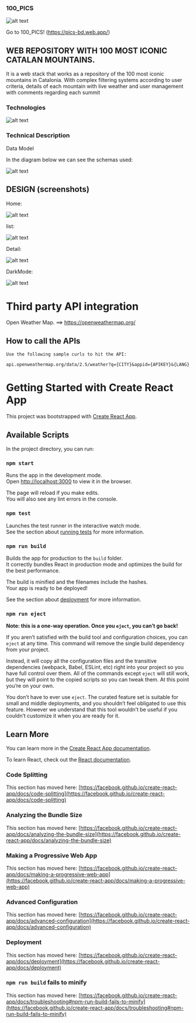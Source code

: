 ### 100_PICS

![alt text](https://firebasestorage.googleapis.com/v0/b/pics-bd.appspot.com/o/LOGO.png?alt=media&token=1c67f270-fa3f-4b37-8d63-af9eb53a83c5)

Go to 100_PICS! (https://pics-bd.web.app/)

## WEB REPOSITORY WITH 100 MOST ICONIC CATALAN MOUNTAINS.

It is a web stack that works as a repository of the 100 most iconic mountains in Catalonia. With complex filtering systems according to user criteria, details of each mountain with live weather and user management with comments regarding each summit

### Technologies

![alt text](https://firebasestorage.googleapis.com/v0/b/pics-bd.appspot.com/o/TECHNOLOGIES-01.png?alt=media&token=94e70e19-e30b-468b-910c-5f9e13f39d15)

### Technical Description

Data Model

In the diagram below we can see the schemas used:

![alt text](https://firebasestorage.googleapis.com/v0/b/pics-bd.appspot.com/o/bd_structure_V3.png?alt=media&token=d77e5a2e-1bbb-4a30-a953-f0f909ff2468)

## DESIGN (screenshots)

Home:

![alt text](https://firebasestorage.googleapis.com/v0/b/pics-bd.appspot.com/o/HOME.png?alt=media&token=df9906ce-4ce1-4d8d-98a6-5eb1b7febe01)

list:

![alt text](https://firebasestorage.googleapis.com/v0/b/pics-bd.appspot.com/o/LIST.png?alt=media&token=dd96cc36-0274-4a33-a7c4-3651462fe0ce)

Detail:

![alt text](https://firebasestorage.googleapis.com/v0/b/pics-bd.appspot.com/o/DETAIL.png?alt=media&token=b0b6ee6d-b791-4328-9f34-3aa6910595d6)

DarkMode:

![alt text](https://firebasestorage.googleapis.com/v0/b/pics-bd.appspot.com/o/NIGHT.png?alt=media&token=e0687362-dcc1-464b-9433-3abb964f22c3)

# Third party API integration


Open Weather Map. ==> https://openweathermap.org/

## How to call the APIs
```
Use the following sample curls to hit the API:

api.openweathermap.org/data/2.5/weather?q={CITY}&appid={APIKEY}&{LANG}
```



# Getting Started with Create React App

This project was bootstrapped with [Create React App](https://github.com/facebook/create-react-app).

## Available Scripts

In the project directory, you can run:

### `npm start`

Runs the app in the development mode.\
Open [http://localhost:3000](http://localhost:3000) to view it in the browser.

The page will reload if you make edits.\
You will also see any lint errors in the console.

### `npm test`

Launches the test runner in the interactive watch mode.\
See the section about [running tests](https://facebook.github.io/create-react-app/docs/running-tests) for more information.

### `npm run build`

Builds the app for production to the `build` folder.\
It correctly bundles React in production mode and optimizes the build for the best performance.

The build is minified and the filenames include the hashes.\
Your app is ready to be deployed!

See the section about [deployment](https://facebook.github.io/create-react-app/docs/deployment) for more information.

### `npm run eject`

**Note: this is a one-way operation. Once you `eject`, you can’t go back!**

If you aren’t satisfied with the build tool and configuration choices, you can `eject` at any time. This command will remove the single build dependency from your project.

Instead, it will copy all the configuration files and the transitive dependencies (webpack, Babel, ESLint, etc) right into your project so you have full control over them. All of the commands except `eject` will still work, but they will point to the copied scripts so you can tweak them. At this point you’re on your own.

You don’t have to ever use `eject`. The curated feature set is suitable for small and middle deployments, and you shouldn’t feel obligated to use this feature. However we understand that this tool wouldn’t be useful if you couldn’t customize it when you are ready for it.

## Learn More

You can learn more in the [Create React App documentation](https://facebook.github.io/create-react-app/docs/getting-started).

To learn React, check out the [React documentation](https://reactjs.org/).

### Code Splitting

This section has moved here: [https://facebook.github.io/create-react-app/docs/code-splitting](https://facebook.github.io/create-react-app/docs/code-splitting)

### Analyzing the Bundle Size

This section has moved here: [https://facebook.github.io/create-react-app/docs/analyzing-the-bundle-size](https://facebook.github.io/create-react-app/docs/analyzing-the-bundle-size)

### Making a Progressive Web App

This section has moved here: [https://facebook.github.io/create-react-app/docs/making-a-progressive-web-app](https://facebook.github.io/create-react-app/docs/making-a-progressive-web-app)

### Advanced Configuration

This section has moved here: [https://facebook.github.io/create-react-app/docs/advanced-configuration](https://facebook.github.io/create-react-app/docs/advanced-configuration)

### Deployment

This section has moved here: [https://facebook.github.io/create-react-app/docs/deployment](https://facebook.github.io/create-react-app/docs/deployment)

### `npm run build` fails to minify

This section has moved here: [https://facebook.github.io/create-react-app/docs/troubleshooting#npm-run-build-fails-to-minify](https://facebook.github.io/create-react-app/docs/troubleshooting#npm-run-build-fails-to-minify)
